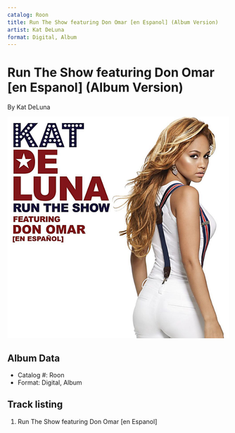 ```yaml
---
catalog: Roon
title: Run The Show featuring Don Omar [en Espanol] (Album Version)
artist: Kat DeLuna
format: Digital, Album
---
```


# Run The Show featuring Don Omar [en Espanol] (Album Version)

By Kat DeLuna

![](../../assets/albumcovers/Kat_DeLuna-Run_The_Show_featuring_Don_Omar_[en_Espanol]_Album_Version.png)

## Album Data

- Catalog #: Roon
- Format: Digital, Album


## Track listing


1. Run The Show featuring Don Omar [en Espanol]

